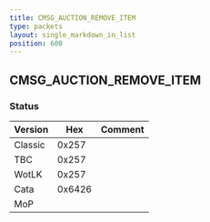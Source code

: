 ```yaml
---
title: CMSG_AUCTION_REMOVE_ITEM
type: packets
layout: single_markdown_in_list
position: 600
---
```


## CMSG_AUCTION_REMOVE_ITEM

### Status

Version    | Hex        | Comment
---------- | ---------- | ---------- 
Classic    | 0x257      |
TBC        | 0x257      |
WotLK      | 0x257      |
Cata       | 0x6426     |
MoP        |            |